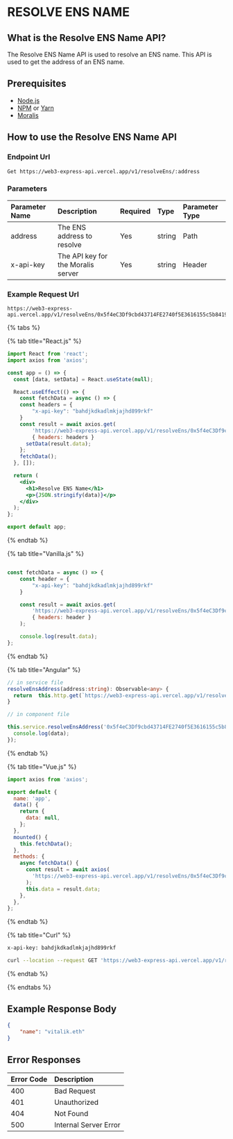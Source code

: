# RESOLVE ENS NAME

## What is the Resolve ENS Name API?

The Resolve ENS Name API is used to resolve an ENS name. This API is used to get the address of an ENS name.

<!-- How to call the enpiont  -->

<!-- Prerequisites -->

## Prerequisites

- [Node.js](https://nodejs.org/en/download/)
- [NPM](https://www.npmjs.com/get-npm) or [Yarn](https://classic.yarnpkg.com/en/docs/install/#windows-stable)
- [Moralis](https://docs.moralis.io/)

## How to use the Resolve ENS Name API

### Endpoint Url

```text
Get https://web3-express-api.vercel.app/v1/resolveEns/:address
```

### Parameters

| Parameter Name | Description | Required | Type | Parameter Type |
| :--- | :--- | :--- | :--- | :--- |
| address | The ENS address to resolve | Yes | string | Path |
|x-api-key| The API key for the Moralis server | Yes | string | Header |

### Example Request Url

```text
https://web3-express-api.vercel.app/v1/resolveEns/0x5f4eC3Df9cbd43714FE2740f5E3616155c5b8419
```

<!-- tabs -->

{% tabs %}

{% tab title="React.js" %}

```jsx
import React from 'react';
import axios from 'axios';

const app = () => {
  const [data, setData] = React.useState(null);

  React.useEffect(() => {
    const fetchData = async () => {
    const headers = {
        "x-api-key": "bahdjkdkadlmkjajhd899rkf"
    }
    const result = await axios.get(
        'https://web3-express-api.vercel.app/v1/resolveEns/0x5f4eC3Df9cbd43714FE2740f5E3616155c5b8419',
        { headers: headers }
      setData(result.data);
    };
    fetchData();
  }, []);

  return (
    <div>
      <h1>Resolve ENS Name</h1>
      <p>{JSON.stringify(data)}</p>
    </div>
  );
};

export default app;
```

{% endtab %}

{% tab title="Vanilla.js" %}

```js

const fetchData = async () => {
    const header = {
        "x-api-key": "bahdjkdkadlmkjajhd899rkf"
    }

    const result = await axios.get(
        'https://web3-express-api.vercel.app/v1/resolveEns/0x5f4eC3Df9cbd43714FE2740f5E3616155c5b8419',
        { headers: header }
    );

    console.log(result.data);
};
```

{% endtab %}

{% tab title="Angular" %}

```ts
// in service file 
resolveEnsAddress(address:string): Observable<any> {
  return  this.http.get(`https://web3-express-api.vercel.app/v1/resolveEns/${address}`, headers)
}

// in component file

this.service.resolveEnsAddress('0x5f4eC3Df9cbd43714FE2740f5E3616155c5b8419').subscribe((data) => {
  console.log(data);
});
```

{% endtab %}

{% tab title="Vue.js" %}

```js
import axios from 'axios';

export default {
  name: 'app',
  data() {
    return {
      data: null,
    };
  },
  mounted() {
    this.fetchData();
  },
  methods: {
    async fetchData() {
      const result = await axios(
        'https://web3-express-api.vercel.app/v1/resolveEns/0x5f4eC3Df9cbd43714FE2740f5E3616155c5b8419',
      );
      this.data = result.data;
    },
  },
};
```

{% endtab %}

{% tab title="Curl" %}

```bash
x-api-key: bahdjkdkadlmkjajhd899rkf

curl --location --request GET 'https://web3-express-api.vercel.app/v1/resolveEns/0x5f4eC3Df9cbd43714FE2740f5E3616155c5b8419' \ 
```

{% endtab %}

{% endtabs %}

## Example Response Body

```json
{
    "name": "vitalik.eth"
}
```

## Error Responses

| Error Code | Description |
| :--- | :--- |
| 400 | Bad Request |
| 401 | Unauthorized |
| 404 | Not Found |
| 500 | Internal Server Error |